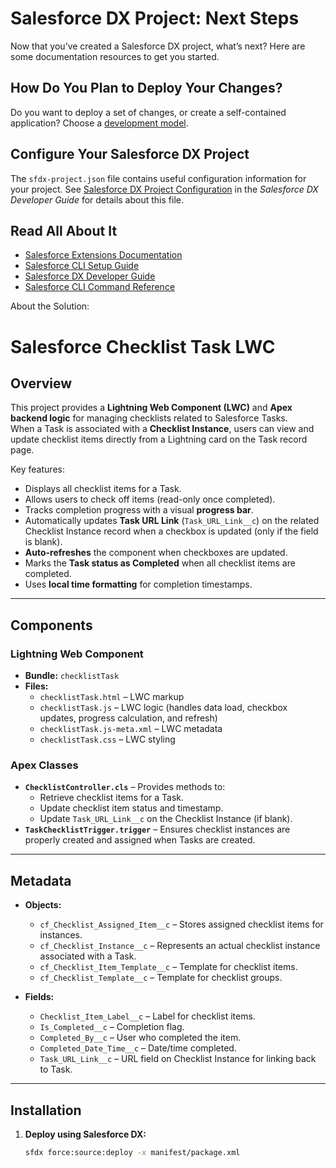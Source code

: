 # Salesforce DX Project: Next Steps

Now that you’ve created a Salesforce DX project, what’s next? Here are some documentation resources to get you started.

## How Do You Plan to Deploy Your Changes?

Do you want to deploy a set of changes, or create a self-contained application? Choose a [development model](https://developer.salesforce.com/tools/vscode/en/user-guide/development-models).

## Configure Your Salesforce DX Project

The `sfdx-project.json` file contains useful configuration information for your project. See [Salesforce DX Project Configuration](https://developer.salesforce.com/docs/atlas.en-us.sfdx_dev.meta/sfdx_dev/sfdx_dev_ws_config.htm) in the _Salesforce DX Developer Guide_ for details about this file.

## Read All About It

- [Salesforce Extensions Documentation](https://developer.salesforce.com/tools/vscode/)
- [Salesforce CLI Setup Guide](https://developer.salesforce.com/docs/atlas.en-us.sfdx_setup.meta/sfdx_setup/sfdx_setup_intro.htm)
- [Salesforce DX Developer Guide](https://developer.salesforce.com/docs/atlas.en-us.sfdx_dev.meta/sfdx_dev/sfdx_dev_intro.htm)
- [Salesforce CLI Command Reference](https://developer.salesforce.com/docs/atlas.en-us.sfdx_cli_reference.meta/sfdx_cli_reference/cli_reference.htm)

About the Solution:

# Salesforce Checklist Task LWC

## Overview
This project provides a **Lightning Web Component (LWC)** and **Apex backend logic** for managing checklists related to Salesforce Tasks.  
When a Task is associated with a **Checklist Instance**, users can view and update checklist items directly from a Lightning card on the Task record page.  

Key features:
- Displays all checklist items for a Task.
- Allows users to check off items (read-only once completed).
- Tracks completion progress with a visual **progress bar**.
- Automatically updates **Task URL Link** (`Task_URL_Link__c`) on the related Checklist Instance record when a checkbox is updated (only if the field is blank).
- **Auto-refreshes** the component when checkboxes are updated.
- Marks the **Task status as Completed** when all checklist items are completed.
- Uses **local time formatting** for completion timestamps.

---

## Components

### Lightning Web Component
- **Bundle:** `checklistTask`
- **Files:**
  - `checklistTask.html` – LWC markup
  - `checklistTask.js` – LWC logic (handles data load, checkbox updates, progress calculation, and refresh)
  - `checklistTask.js-meta.xml` – LWC metadata
  - `checklistTask.css` – LWC styling

### Apex Classes
- **`ChecklistController.cls`** – Provides methods to:
  - Retrieve checklist items for a Task.
  - Update checklist item status and timestamp.
  - Update `Task_URL_Link__c` on the Checklist Instance (if blank).
- **`TaskChecklistTrigger.trigger`** – Ensures checklist instances are properly created and assigned when Tasks are created.

---

## Metadata
- **Objects:**
  - `cf_Checklist_Assigned_Item__c` – Stores assigned checklist items for instances.
  - `cf_Checklist_Instance__c` – Represents an actual checklist instance associated with a Task.
  - `cf_Checklist_Item_Template__c` – Template for checklist items.
  - `cf_Checklist_Template__c` – Template for checklist groups.

- **Fields:**
  - `Checklist_Item_Label__c` – Label for checklist items.
  - `Is_Completed__c` – Completion flag.
  - `Completed_By__c` – User who completed the item.
  - `Completed_Date_Time__c` – Date/time completed.
  - `Task_URL_Link__c` – URL field on Checklist Instance for linking back to Task.

---

## Installation

1. **Deploy using Salesforce DX:**
   ```bash
   sfdx force:source:deploy -x manifest/package.xml
